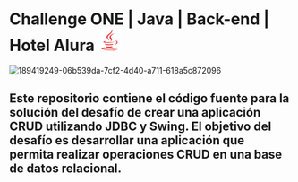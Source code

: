 # Challenge ONE | Java | Back-end | Hotel Alura  <img src="https://raw.githubusercontent.com/devicons/devicon/master/icons/java/java-plain.svg" alt="Java Logo" width="40px">

![189419249-06b539da-7cf2-4d40-a711-618a5c872096](https://github.com/Davidfi34/hotel/assets/46968835/255cab14-49e7-4f4b-9f6c-118a0963d4bd)

## Este repositorio contiene el código fuente para la solución del desafío de crear una aplicación CRUD utilizando JDBC y Swing. El objetivo del desafío es desarrollar una aplicación que permita realizar operaciones CRUD en una base de datos relacional.

